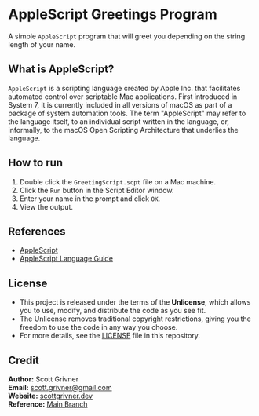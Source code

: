 # AppleScript Greetings Program

A simple `AppleScript` program that will greet you depending on the string length of your name.

## What is AppleScript?
`AppleScript` is a scripting language created by Apple Inc. that facilitates automated control over scriptable Mac applications. First introduced in System 7, it is currently included in all versions of macOS as part of a package of system automation tools. The term "AppleScript" may refer to the language itself, to an individual script written in the language, or, informally, to the macOS Open Scripting Architecture that underlies the language.

## How to run
1. Double click the `GreetingScript.scpt` file on a Mac machine.
2. Click the `Run` button in the Script Editor window.
3. Enter your name in the prompt and click `OK`.
3. View the output.

## References
- [AppleScript](https://en.wikipedia.org/wiki/AppleScript)
- [AppleScript Language Guide](https://developer.apple.com/library/archive/documentation/AppleScript/Conceptual/AppleScriptLangGuide/introduction/ASLR_intro.html#//apple_ref/doc/uid/TP40000983-CH208-SW1)

## License
- This project is released under the terms of the **Unlicense**, which allows you to use, modify, and distribute the code as you see fit. 
- The Unlicense removes traditional copyright restrictions, giving you the freedom to use the code in any way you choose.
- For more details, see the [LICENSE](LICENSE) file in this repository.

## Credit
**Author:** Scott Grivner <br>
**Email:** scott.grivner@gmail.com <br>
**Website:** [scottgrivner.dev](https://www.scottgriv.dev) <br>
**Reference:** [Main Branch](https://github.com/scottgriv/applescript-greetings_program) <br>

